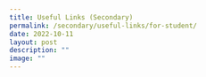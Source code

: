 ```yaml
---
title: Useful Links (Secondary)
permalink: /secondary/useful-links/for-student/
date: 2022-10-11
layout: post
description: ""
image: ""
---
```

